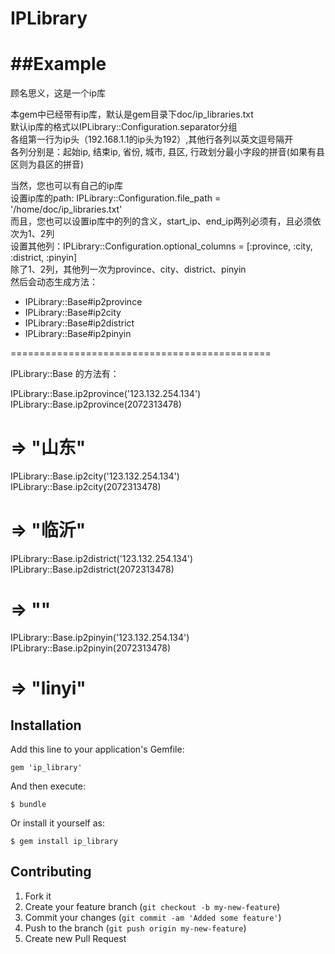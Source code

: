 # IPLibrary

##Example
=======
顾名思义，这是一个ip库

本gem中已经带有ip库，默认是gem目录下doc/ip_libraries.txt  
默认ip库的格式以IPLibrary::Configuration.separator分组  
各组第一行为ip头（192.168.1.1的ip头为192）,其他行各列以英文逗号隔开  
各列分别是：起始ip, 结束ip, 省份, 城市, 县区, 行政划分最小字段的拼音(如果有县区则为县区的拼音)  

当然，您也可以有自己的ip库  
设置ip库的path: IPLibrary::Configuration.file_path = '/home/doc/ip_libraries.txt'  
而且，您也可以设置ip库中的列的含义，start_ip、end_ip两列必须有，且必须依次为1、2列  
设置其他列：IPLibrary::Configuration.optional_columns = [:province, :city, :district, :pinyin]  
除了1、2列，其他列一次为province、city、district、pinyin  
然后会动态生成方法：  
*  IPLibrary::Base#ip2province
*  IPLibrary::Base#ip2city
*  IPLibrary::Base#ip2district
*  IPLibrary::Base#ip2pinyin

=============================================

IPLibrary::Base 的方法有：  

IPLibrary::Base.ip2province('123.132.254.134')  
IPLibrary::Base.ip2province(2072313478)  
  # => "山东"  

IPLibrary::Base.ip2city('123.132.254.134')  
IPLibrary::Base.ip2city(2072313478)  
  # => "临沂"  

IPLibrary::Base.ip2district('123.132.254.134')  
IPLibrary::Base.ip2district(2072313478)  
  # => ""  

IPLibrary::Base.ip2pinyin('123.132.254.134')  
IPLibrary::Base.ip2pinyin(2072313478)  
  # => "linyi"  

## Installation

Add this line to your application's Gemfile:

    gem 'ip_library'

And then execute:

    $ bundle

Or install it yourself as:

    $ gem install ip_library

## Contributing

1. Fork it
2. Create your feature branch (`git checkout -b my-new-feature`)
3. Commit your changes (`git commit -am 'Added some feature'`)
4. Push to the branch (`git push origin my-new-feature`)
5. Create new Pull Request
